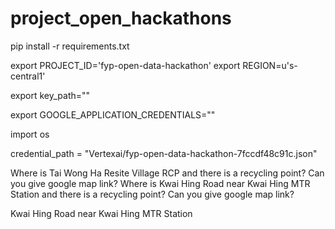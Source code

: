 # project_open_hackathons

pip install -r requirements.txt

export PROJECT_ID='fyp-open-data-hackathon'
export REGION=u's-central1'

export key_path=""

export GOOGLE_APPLICATION_CREDENTIALS=""


import os

credential_path = "Vertexai/fyp-open-data-hackathon-7fccdf48c91c.json"


Where is Tai Wong Ha Resite Village RCP and there is a recycling point? Can you give google map link?
Where is Kwai Hing Road near Kwai Hing MTR Station and there is a recycling point? Can you give google map link?

Kwai Hing Road near Kwai Hing MTR Station
